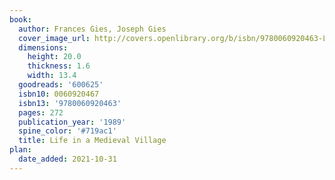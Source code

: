 ```yaml
---
book:
  author: Frances Gies, Joseph Gies
  cover_image_url: http://covers.openlibrary.org/b/isbn/9780060920463-L.jpg
  dimensions:
    height: 20.0
    thickness: 1.6
    width: 13.4
  goodreads: '600625'
  isbn10: 0060920467
  isbn13: '9780060920463'
  pages: 272
  publication_year: '1989'
  spine_color: '#719ac1'
  title: Life in a Medieval Village
plan:
  date_added: 2021-10-31
---
```

